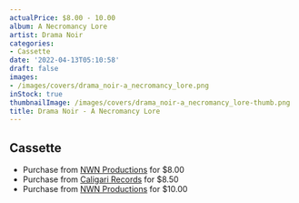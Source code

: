 ```yaml
---
actualPrice: $8.00 - 10.00
album: A Necromancy Lore
artist: Drama Noir
categories:
- Cassette
date: '2022-04-13T05:10:58'
draft: false
images:
- /images/covers/drama_noir-a_necromancy_lore.png
inStock: true
thumbnailImage: /images/covers/drama_noir-a_necromancy_lore-thumb.png
title: Drama Noir - A Necromancy Lore
---
```


## Cassette
* Purchase from [NWN Productions](http://shop.nwnprod.com/index.php?route=product/product&path=73&product_id=13694&sort=pd.name&order=ASC) for $8.00
* Purchase from [Caligari Records](https://caligarirecords.storenvy.com/products/33495118-drama-noir-a-necromancy-lore) for $8.50
* Purchase from [NWN Productions](http://shop.nwnprod.com/index.php?route=product/product&path=73&product_id=22413&sort=pd.name&order=ASC) for $10.00
